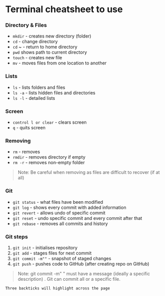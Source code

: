 # Terminal cheatsheet to use 

### Directory & Files
* `mkdir` - creates new directory (folder)
* `cd` - change directory
* `cd` ~ - return to home directory
* `pwd` shows path to current directory
* `touch` - creates new file
* `mv` - moves files from one location to another


### Lists
* `ls` - lists folders and files
* `ls -a`  - lists hidden files and directories
* `ls -l` - detailed lists

### Screen
* `control l or clear` - clears screen
* `q` - quits screen


### Removing
* `rm` - removes
* `rmdir` - removes directory if empty
* `rm -r` - removes non-empty folder
>Note: Be careful when removing as files are difficult to recover (if at all)

### Git

* `git status` - what files have been modified
* `git log` - shows every commit with added information
* `git revert` - allows undo of specific commit
* `git reset` - undo specific commit and every commit after that
* `git rebase` - removes all commits and history


### Git steps
1. `git init` - initialises repository
2. `git add` - stages files for next commit
3. `git commit -m""` - snapshot of staged changes
4. `git push` - pushes code to GitHub (after creating repo on GitHub)

>Note: git commit -m" " must have a message (ideally a specific description) . Git can commit all or a specific file. 








```
Three backticks will highlight across the page
```
